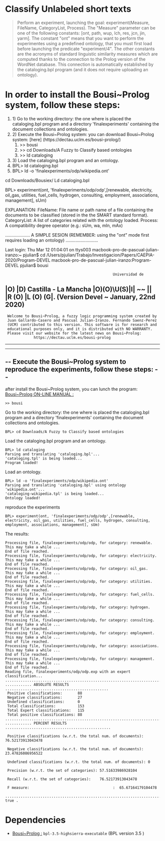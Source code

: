 #  Classify Unlabeled short texts 

> Perform an experiment, launching the goal: experiment(Measure, FileName, CategoryList, Process).
>The "Measure" parameter can be one of the following constants: [ont, path, wup, lch, res, jcn, jin, yarm]. 
>The constant "ont" means that you want to perform the experimentes using a predefined ontology, that you must first load before launching the predicate "experiment/4". 
>The other constants are the acronyms of standard linguistic similarity measures which are computed thanks to the connection to the Prolog version of the WordNet database. 
>This connection is automatically established by the cataloging.bpl program (and it does not require uploading an ontology). 

# In order to install the Bousi~Prolog system, follow these steps:
<ol>
 <li>1) Go to the working directory: the one where is placed the cataloging.bpl program and a directory 'finalexperiments' containing the document collections and ontologies.

<li> 2) Execute the Bousi~Prolog system:
    you can download Bousi~Prolog system: [here] (https://dectau.uclm.es/bousi-prolog/) 
<ol>
<li> >> bousi
<li> >> cd Downloads/A Fuzzy to Classify based ontologies
<li> >> ld cataloging 
</ol>
 <li>3) Load the cataloging.bpl program and an ontology. 

 <li>BPL> ld cataloging.bpl
<li> BPL> ld -o 'finalexperiments/odp/wikipedia.ont'
</ol>
 
 cd Downloads/Bousiex/
 Ld cataloging.bpl 

 BPL> experiment(ont, 'finalexperiments/odp/odp',[renewable, electricity, oil_gas, utilities, fuel_cells, hydrogen, consulting, employment, associations, management], sUm)

 EXPLANATION:
 FileName: File name or path name of a file containing the documents to be classified (stored in the the SMART standard format).
 CategoryList: A list of categories related with the ontology loaded. 
 Process: A compatibility degree operator (e.g.: sUm, wa, mIn, mAx)



 .................... A SIMPLE SESION (REMEMBER: using the "ont" mode first requires loading an ontology) ..........................

 Last login: Thu Mar 12 01:04:01 on ttys003
 macbook-pro-de-pascual-julian-iranzo:~ pjulian$ cd /Users/pjulian/Trabajo/Investigacion/Papers/CAEPIA-2020/Program-DEVEL
 macbook-pro-de-pascual-julian-iranzo:Program-DEVEL pjulian$ bousi

                                                     Universidad de
 |O)               |D)                            Castilla - La Mancha
 |O)(O)\U(S)|I| ~~ || |R (O) |L (O) (G|.    (Version Devel ~ January, 22nd 2020)
 -----------------------------------------------------------------------------
     Welcome to Bousi~Prolog, a fuzzy logic programming system created by
     Juan Gallardo-Casero and Pascual Julian-Iranzo. Fernando Saenz-Perez
     (UCM) contributed to this version. This software is for research and
     educational purposes only, and it is distributed with NO WARRANTY.
     Please visit our website for the latest news on Bousi~Prolog:
                 https://dectau.uclm.es/bousi-prolog
 -----------------------------------------------------------------------------

 -----------------------------------------------------------------------------
 
 --            Execute the Bousi~Prolog system to reproduce the experiments, follow these steps:             --
 -----------------------------------------------------------------------------
 after install the Bousi~Prolog system, you can lunch the program: [Bousi~Prolog ON-LINE MANUAL
 :](https://dectau.uclm.es/bousi-prolog/2019/02/26/on-line-manual) 
```
>> bousi
```
Go to the working directory: the one where is placed the cataloging.bpl program and a directory 'finalexperiments' containing the document collections and ontologies.
```
BPL> cd Downloads/A Fuzzy to Classify based ontologies
```

 Load the cataloging.bpl program and an ontology. 
 
  ```
  BPL> ld cataloging
 Parsing and translating 'cataloging.bpl'...
 'cataloging.tpl' is being loaded...
 Program loaded!
  ```
Load an ontology. 

  ```
 BPL> ld -o 'finalexperiments/odp/wikipedia.ont'
 Parsing and translating 'cataloging.bpl' using ontology 'wikipedia.ont'...
 'cataloging-wikipedia.tpl' is being loaded...
 Ontology loaded!
```
 reproduce the experiments
   ```
 BPL> experiment(ont, 'finalexperiments/odp/odp',[renewable, electricity, oil_gas, utilities, fuel_cells, hydrogen, consulting, employment, associations, management], sUm)
   ```
   The results:
   
 ```
 Processing file, finalexperiments/odp/odp, for category: renewable.  This may take a while ...
 End of file reached.
 Processing file, finalexperiments/odp/odp, for category: electricity.  This may take a while ...
 End of file reached.
 Processing file, finalexperiments/odp/odp, for category: oil_gas.  This may take a while ...
 End of file reached.
 Processing file, finalexperiments/odp/odp, for category: utilities.  This may take a while ...
 End of file reached.
 Processing file, finalexperiments/odp/odp, for category: fuel_cells.  This may take a while ...
 End of file reached.
 Processing file, finalexperiments/odp/odp, for category: hydrogen.  This may take a while ...
 End of file reached.
 Processing file, finalexperiments/odp/odp, for category: consulting.  This may take a while ...
 End of file reached.
 Processing file, finalexperiments/odp/odp, for category: employment.  This may take a while ...
 End of file reached.
 Processing file, finalexperiments/odp/odp, for category: associations.  This may take a while ...
 End of file reached.
 Processing file, finalexperiments/odp/odp, for category: management.  This may take a while ...
 End of file reached.
 Reading file, finalexperiments/odp/odp.exp with an expert classification...
 .............................................................................
 ............ ABSOLUTE RESULTS ...............................................
  Positive classifications:       88
  Negative classifications:       27
  Undefined classifications:      0
  Total classifications:          153
  Total Expert classifications:   115
  Total positive classifications: 88
 .............................................................................
 ............ PERCENT RESULTS ................................................
 
  Positive classifications (w.r.t. the total num. of documents): 76.52173913043478
  
  Negative classifications (w.r.t. the total num. of documents): 23.47826086956522
  
  Undefined classifications (w.r.t. the total num. of documents): 0
  
  Precision (w.r.t. the set of categories): 57.51633986928104
  
  Recall (w.r.t. the set of categories):    76.52173913043478
  
  F measure:                                      :  65.67164179104478
  
 .............................................................................
 true .

```
# Dependencies

* [Bousi~Prolog :](https://dectau.uclm.es/bousi-prolog/2018/07/26/downloads) `bpl-3.5-highsierra-executable` (BPL version 3.5 )

